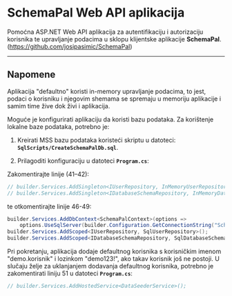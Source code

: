 # SchemaPal Web API aplikacija

Pomoćna ASP.NET Web API aplikacija za autentifikaciju i autorizaciju korisnika te upravljanje podacima u sklopu klijentske aplikacije **SchemaPal**. (https://github.com/josipasimic/SchemaPal)

---

## Napomene

Aplikacija "defaultno" koristi in-memory upravljanje podacima, to jest, podaci o korisniku i njegovim shemama se spremaju u memoriju aplikacije i samim time žive dok živi i aplikacija. 

Moguće je konfigurirati aplikaciju da koristi bazu podataka. Za korištenje lokalne baze podataka, potrebno je:

1. Kreirati MSS bazu podataka koristeći skriptu u datoteci:  
   **`SqlScripts/CreateSchemaPalDb.sql`**.

2. Prilagoditi konfiguraciju u datoteci **`Program.cs`**:  

Zakomentirajte linije (41–42):  
```csharp
// builder.Services.AddSingleton<IUserRepository, InMemoryUserRepository>();
// builder.Services.AddSingleton<IDatabaseSchemaRepository, InMemoryDatabaseSchemaRepository>();
```

te otkomentirajte linije 46-49:
```csharp
builder.Services.AddDbContext<SchemaPalContext>(options =>
    options.UseSqlServer(builder.Configuration.GetConnectionString("SchemaPalDb")));
builder.Services.AddScoped<IUserRepository, SqlUserRepository>();
builder.Services.AddScoped<IDatabaseSchemaRepository, SqlDatabaseSchemaRepository>();
```

Pri pokretanju, aplikacija dodaje defaultnog korisnika s korisničkim imenom "demo.korisnik" i lozinkom "demo123!", ako takav korisnik još ne postoji.
U slučaju želje za uklanjanjem dodavanja defaultnog korisnika, potrebno je zakomentirati liniju 51 u datoteci **`Program.cs`**: 
```csharp
// builder.Services.AddHostedService<DataSeederService>();
```
